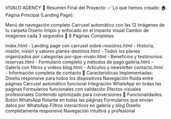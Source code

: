 VIVALO AGENCY
🎉 Resumen Final del Proyecto:
✅ Lo que hemos creado:
🏠 Página Principal (Landing Page):

Menú de navegación completo
Carrusel automático con las 12 imágenes de tu carpeta
Diseño limpio y enfocado en el impacto visual
Cambio de imágenes cada 3 segundos
📄 8 Páginas Completas:

index.html - Landing page con carrusel
sobre-nosotros.html - Historia, misión, visión y valores
planes-destinos.html - Todos los planes organizados por categorías
por-que-vivalo.html - Beneficios y testimonios
reservas.html - Formulario completo y métodos de pago
galeria.html - Galería con filtros y videos
blog.html - Artículos y newsletter
contacto.html - Información completa de contacto
🚀 Características Implementadas:
Diseño responsive para todos los dispositivos
Navegación fluida entre páginas
Carrusel automático funcional
Integración WhatsApp en todas las páginas
Formularios funcionales con validación
Efectos visuales profesionales
Contenido optimizado para conversiones
📱 Funcionalidades:
Botón WhatsApp flotante en todas las páginas
Formularios que envían datos por WhatsApp
Filtros interactivos en galería y blog
Diseño completamente responsive
Navegación intuitiva y profesional
